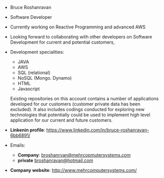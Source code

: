 - Bruce Roshanravan
- Software Developer       
- Currently working on Reactive Programming and advanced AWS
- Looking forward to collaborating with other developers on Software Development for current and potential
  customers,


- Development specialities:
  
     - JAVA
     - AWS
     - SQL (relational)
     - NoSQL (Mongo. Dynamo)
     - HTML
     - Javascript

  Existing repositories on this account contains a number of applications developed for our
  customers (customer private data has been excluded).
  It also includes codings conducted for exploring new technologies that potentially could be used to implement high
  level application for our current and future customers.
  
- **Linkenin profile**: https://www.linkedin.com/in/bruce-roshanravan-6bb6891/  
-  Emails:
    - **Company**: broshanrvan@mehrcopmutersystems.com
    - **private** broshanravan@hotmail.com
- **Company website**: http://www.mehrcomputersystems.com/
  
<!---
broshanravan/broshanravan is a ✨ special ✨ repository because its `README.md` (this file) appears on your GitHub profile.
You can click the Preview link to take a look at your changes.
--->
